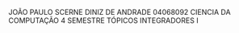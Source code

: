 JOÃO PAULO SCERNE DINIZ DE ANDRADE
04068092
CIENCIA DA COMPUTAÇÃO 4 SEMESTRE TÓPICOS INTEGRADORES I
